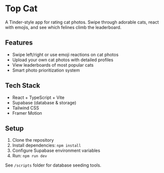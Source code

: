 # Top Cat

A Tinder-style app for rating cat photos. Swipe through adorable cats, react with emojis, and see which felines climb the leaderboard.

## Features
- Swipe left/right or use emoji reactions on cat photos
- Upload your own cat photos with detailed profiles
- View leaderboards of most popular cats
- Smart photo prioritization system

## Tech Stack
- React + TypeScript + Vite
- Supabase (database & storage)
- Tailwind CSS
- Framer Motion

## Setup
1. Clone the repository
2. Install dependencies: `npm install`
3. Configure Supabase environment variables
4. Run: `npm run dev`

See `/scripts` folder for database seeding tools.